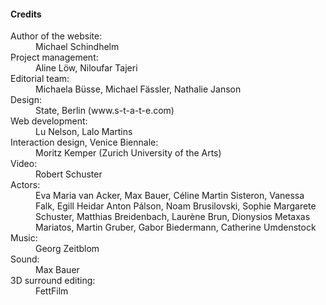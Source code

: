 #### Credits

<dl>
<dt>Author of the website:</dt>
<dd>Michael Schindhelm</dd>
<dt>Project management:</dt>
<dd>Aline Löw, Niloufar Tajeri</dd>
<dt>Editorial team:</dt>
<dd>Michaela Büsse, Michael Fässler, Nathalie Janson</dd>
<dt>Design:</dt>
<dd>State, Berlin (www.s-t-a-t-e.com)</dd>
<dt>Web development:</dt>
<dd>Lu Nelson, Lalo Martins</dd>
<dt>Interaction design, Venice Biennale:</dt>
<dd>Moritz Kemper (Zurich University of the Arts)</dd>
<dt>Video:</dt>
<dd>Robert Schuster</dd>
<dt>Actors:</dt>
<dd>Eva Maria van Acker, Max Bauer, Céline Martin Sisteron, Vanessa Falk, Egill Heidar Anton Pálson, Noam Brusilovski, Sophie Margarete Schuster, Matthias Breidenbach, Laurène Brun, Dionysios Metaxas Mariatos, Martin Gruber, Gabor Biedermann, Catherine Umdenstock</dd>
<dt>Music:</dt>
<dd>Georg Zeitblom</dd>
<dt>Sound:</dt>
<dd>Max Bauer</dd>
<dt>3D surround editing:</dt>
<dd>FettFilm</dd>
</dl>
